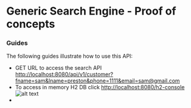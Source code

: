 # Generic Search Engine - Proof of concepts

### Guides
The following guides illustrate how to use this API:

* GET URL to access the search API [http://localhost:8080/api/v1/customer?fname=sam&lname=preston&phone=1111&email=sam@gmail.com](http://localhost:8080/api/v1/customer?fname=sam&lname=preston&phone=1111&email=sam@gmail.com)
* To access in memory H2 DB click [http://localhost:8080/h2-console](http://localhost:8080/h2-console)
  ![alt text](http://url/to/img.png)
* 
